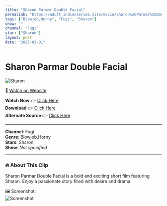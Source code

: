 ```yaml
---
title: "Sharon Parmar Double Facial"
permalink: "https://adult.indianseries.site/movie/Sharon%20Parmar%20Double%20Facial"
tags: ["Blowjob,Horny", "Fugi", "Sharon"]
show: ""
channel: "Fugi"
star: ["Sharon"]
layout: post
date: "2025-01-01"
---
```


# Sharon Parmar Double Facial

![Sharon](https://shorts.desisins.com/wp-content/uploads/2024/01/Sharon-Parmar-Dobule-DesiSins.com_.jpg)

🔗 [Watch on Website](https://adult.indianseries.site/movie/Sharon%20Parmar%20Double%20Facial)

**Watch Now** 👉 [Click Here](https://adult.indianseries.site/movie/Sharon%20Parmar%20Double%20Facial)  
**Download** 👉 [Click Here](https://adult.indianseries.site/movie/Sharon%20Parmar%20Double%20Facial)  
**Alternate Source** 👉 [Click Here](https://adult.indianseries.site/movie/Sharon%20Parmar%20Double%20Facial)

---

**Channel**: Fugi  
**Genre**: Blowjob,Horny  
**Stars**: Sharon  
**Show**: *Not specified*

---

### 🔥 About This Clip

Sharon Parmar Double Facial is a bold and exciting short film featuring Sharon. Enjoy a passionate story filled with desire and drama.
 
🖼️ Screenshot:  
![Screenshot](https://shorts.desisins.com/wp-content/uploads/2024/01/Sharon-Parmar-Dobule-DesiSins.com_.jpg)
